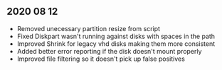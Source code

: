 ## 2020 08 12
-  Removed unecessary partition resize from script
-  Fixed Diskpart wasn't running against disks with spaces in the path
-  Improved Shrink for legacy vhd disks making them more consistent
-  Added better error reporting if the disk doesn't mount properly
-  Improved file filtering so it doesn't pick up false positives